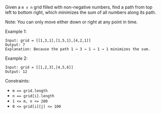 Given a `m x n` grid filled with non-negative numbers, find a path from top left to bottom right, which minimizes the sum of all numbers along its path.

Note: You can only move either down or right at any point in time.

 

Example 1:

```
Input: grid = [[1,3,1],[1,5,1],[4,2,1]]
Output: 7
Explanation: Because the path 1 → 3 → 1 → 1 → 1 minimizes the sum.
```

Example 2:
```
Input: grid = [[1,2,3],[4,5,6]]
Output: 12
```

Constraints:

- `m == grid.length`
- `n == grid[i].length`
- `1 <= m, n <= 200`
- `0 <= grid[i][j] <= 100`